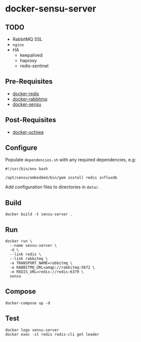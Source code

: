 # docker-sensu-server

## TODO

* RabbitMQ SSL
* `nginx`
* HA
  * keepalived
  * haproxy
  * redis-sentinel

## Pre-Requisites

* [docker-redis](http://github.com/roobert/docker-redis)
* [docker-rabbitmq](http://github.com/roobert/docker-rabbitmq)
* [docker-sensu](http://github.com/roobert/docker-sensu)

## Post-Requisites

* [docker-uchiwa](http://github.com/roobert/docker-uchiwa)

## Configure

Populate `dependencies.sh` with any required dependencies, e.g:
```
#!/usr/bin/env bash

/opt/sensu/embedded/bin/gem install redis influxdb
```

Add configuration files to directories in `data/`.

## Build
```
docker build -t sensu-server .
```

## Run
```
docker run \
  --name sensu-server \
  -d \
  --link redis \
  --link rabbitmq \
  -e TRANSPORT_NAME=rabbitmq \
  -e RABBITMQ_URL=amqp://rabbitmq:5672 \
  -e REDIS_URL=redis://redis:6379 \
  sensu
```

## Compose
```
docker-compose up -d
```

## Test
```
docker logs sensu-server
docker exec -it redis redis-cli get leader
```
